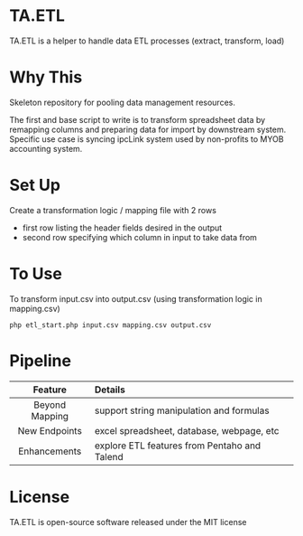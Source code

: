 # TA.ETL
TA.ETL is a helper to handle data ETL processes (extract, transform, load)

# Why This
Skeleton repository for pooling data management resources.

The first and base script to write is to transform spreadsheet data by remapping columns and preparing data for import by downstream system. Specific use case is syncing ipcLink system used by non-profits to MYOB accounting system.

# Set Up
Create a transformation logic / mapping file with 2 rows
- first row listing the header fields desired in the output
- second row specifying which column in input to take data from

# To Use
To transform input.csv into output.csv (using transformation logic in mapping.csv)
```
php etl_start.php input.csv mapping.csv output.csv
```
# Pipeline
Feature|Details
:-----:|:------
Beyond Mapping|support string manipulation and formulas
New Endpoints|excel spreadsheet, database, webpage, etc
Enhancements|explore ETL features from Pentaho and Talend

# License
TA.ETL is open-source software released under the MIT license
